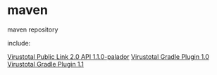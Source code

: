 # maven
maven repository

include: 

[Virustotal Public Link 2.0 API 1.1.0-palador](https://github.com/palador/Virustotal-Public-API-V2.0-Client)
[Virustotal Gradle Plugin 1.0](https://github.com/palador/gradle-virustotal)
[Virustotal Gradle Plugin 1.1](https://github.com/palador/gradle-virustotal)
